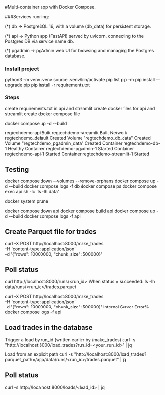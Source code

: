 
#Multi-container app with Docker Compose.

###Services running:

(*) db → PostgreSQL 16, with a volume (db_data) for persistent storage.

(*) api → Python app (FastAPI) served by uvicorn, connecting to the Postgres DB via service name db.

(*) pgadmin → pgAdmin web UI for browsing and managing the Postgres database.


### Install project
python3 -m venv .venv
source .venv/bin/activate
pip list
pip -m pip install --upgrade pip
pip install -r requirements.txt

### Steps
create requirements.txt in api and streamlit
create docker files for api and streamlit
create docker compose file


docker compose up -d --build

 regtechdemo-api                     Built 
 regtechdemo-streamlit               Built
 Network regtechdemo_default         Created
 Volume "regtechdemo_db_data"        Created
 Volume "regtechdemo_pgadmin_data"   Created
 Container regtechdemo-db-1          Healthy
 Container regtechdemo-pgadmin-1     Started
 Container regtechdemo-api-1         Started
 Container regtechdemo-streamlit-1   Started

## Testing

docker compose down --volumes --remove-orphans
docker compose up -d --build
docker compose logs -f db
docker compose ps
docker compose exec api sh -lc 'ls -lh data' 

docker system prune

docker compose down api
docker compose build api
docker compose up -d --build
docker compose logs -f api


## Create Parquet file for trades
curl -X POST http://localhost:8000/make_trades \
  -H 'content-type: application/json' \
  -d '{"rows": 10000000, "chunk_size": 500000}'

## Poll status
curl http://localhost:8000/runs/<run_id>
When status = succeeded: ls -lh data/runs/<run_id>/trades.parquet

curl -X POST http://localhost:8000/make_trades \
  -H 'content-type: application/json' \
  -d '{"rows": 10000000, "chunk_size": 500000}'
Internal Server Error% 
docker compose logs -f api

## Load trades in the database
Trigger a load by run_id (written earlier by /make_trades)
curl -s "http://localhost:8000/load_trades?run_id=<your_run_id>" | jq

Load from an explicit path
curl -s "http://localhost:8000/load_trades?parquet_path=/app/data/runs/<run_id>/trades.parquet" | jq

## Poll status
curl -s http://localhost:8000/loads/<load_id> | jq

